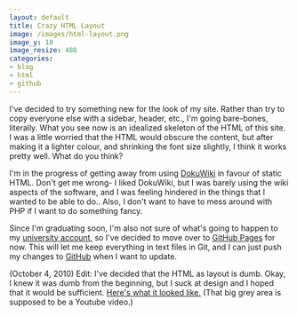 ```yaml
---
layout: default
title: Crazy HTML Layout
image: /images/html-layout.png
image_y: 10
image_resize: 480
categories:
- blog
- html
- github
---
```

I've decided to try something new for the look of my site. Rather than try to copy everyone else with a sidebar, header, etc., I'm going bare-bones, literally. What you see now is an idealized skeleton of the HTML of this site. I was a little worried that the HTML would obscure the content, but after making it a lighter colour, and shrinking the font size slightly, I think it works pretty well. What do you think?

I'm in the progress of getting away from using [DokuWiki](http://www.dokuwiki.org) in favour of static HTML. Don't get me wrong- I liked DokuWiki, but I was barely using the wiki aspects of the software, and I was feeling hindered in the things that I wanted to be able to do.. Also, I don't want to have to mess around with PHP if I want to do something fancy.

Since I'm graduating soon, I'm also not sure of what's going to happen to my [university account](http://www.eng.uwaterloo.ca/~rcfox), so I've decided to move over to [GitHub Pages](http://pages.github.com) for now. This will let me keep everything in text files in Git, and I can just push my changes to [GitHub](http://github.com) when I want to update.

(October 4, 2010) Edit: I've decided that the HTML as layout is dumb. Okay, I knew it was dumb from the beginning, but I suck at design and I hoped that it would be sufficient. [Here's what it looked like.](/images/html-layout.png) (That big grey area is supposed to be a Youtube video.)
